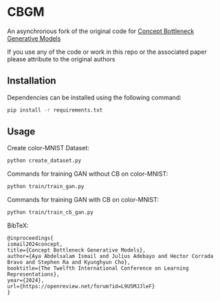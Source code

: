 # CBGM
An asynchronous fork of the original code for [Concept Bottleneck Generative Models](https://openreview.net/forum?id=L9U5MJJleF)

If you use any of the code or work in this repo or the associated paper please attribute to the original authors

## Installation

 Dependencies can be installed using the following command:

```bash
pip install -r requirements.txt
```

## Usage
Create color-MNIST Dataset:

```bash
python create_dataset.py
```

Commands for training GAN without CB on color-MNIST:

```bash
python train/train_gan.py
```

Commands for training GAN with CB on color-MNIST:


```bash
python train/train_cb_gan.py
```

BibTeX:
```
@inproceedings{
ismail2024concept,
title={Concept Bottleneck Generative Models},
author={Aya Abdelsalam Ismail and Julius Adebayo and Hector Corrada Bravo and Stephen Ra and Kyunghyun Cho},
booktitle={The Twelfth International Conference on Learning Representations},
year={2024},
url={https://openreview.net/forum?id=L9U5MJJleF}
}
```
